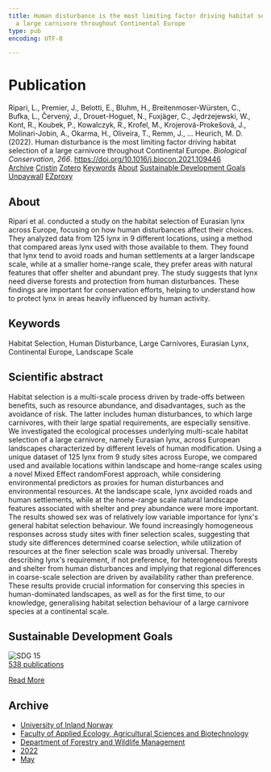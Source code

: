 ```yaml
---
title: Human disturbance is the most limiting factor driving habitat selection of
  a large carnivore throughout Continental Europe
type: pub
encoding: UTF-8

---
```

<h1>Publication</h1>
<article id="csl-bib-container-M63NYQ5F" class="csl-bib-container">
  <div class="csl-bib-body"> <div class="csl-entry">Ripari, L., Premier, J., Belotti, E., Bluhm, H., Breitenmoser-Würsten, C., Bufka, L., Červený, J., Drouet-Hoguet, N., Fuxjäger, C., Jędrzejewski, W., Kont, R., Koubek, P., Kowalczyk, R., Krofel, M., Krojerová-Prokešová, J., Molinari-Jobin, A., Okarma, H., Oliveira, T., Remm, J., … Heurich, M. D. (2022). Human disturbance is the most limiting factor driving habitat selection of a large carnivore throughout Continental Europe. <i>Biological Conservation</i>, <i>266</i>. <a href="https://doi.org/10.1016/j.biocon.2021.109446">https://doi.org/10.1016/j.biocon.2021.109446</a></div> </div>
  <div class="csl-bib-buttons">
    <a href="#taxonomy-article-M63NYQ5F" alt="archive" class="csl-bib-button">Archive</a>
    <a href="https://app.cristin.no/results/show.jsf?id=2022923" alt="Cristin" class="csl-bib-button">Cristin</a>
    <a href="http://zotero.org/groups/5881554/items/M63NYQ5F" alt="Zotero" class="csl-bib-button">Zotero</a>
    <a href="#keywords-article-M63NYQ5F" alt="keywords" class="csl-bib-button">Keywords</a>
    <a href="#about-article-M63NYQ5F" alt="about_pub" class="csl-bib-button">About</a>
    <a href="#sdg-article-M63NYQ5F" alt="sdg" class="csl-bib-button">Sustainable Development Goals</a>
    <a href="https://brage.inn.no/inn-xmlui/bitstream/11250/3014381/1/Ripari%2band%2bPremier%2bet%2bal%2b2022.pdf" alt="Unpaywall" class="csl-bib-button">Unpaywall</a>
    <a href="https://brage.inn.no/inn-xmlui/bitstream/11250/3014381/1/Ripari%2band%2bPremier%2bet%2bal%2b2022.pdf" alt="EZproxy" class="csl-bib-button">EZproxy</a>
  </div>
  <div id="csl-bib-meta-container-M63NYQ5F"></div>
</article>
<div id="csl-bib-meta-M63NYQ5F" class="csl-bib-meta">
  <article id="about-article-M63NYQ5F" class="about_pub-article">
    <h1>About</h1>
    Ripari et al. conducted a study on the habitat selection of Eurasian lynx across Europe, focusing on how human disturbances affect their choices. They analyzed data from 125 lynx in 9 different locations, using a method that compared areas lynx used with those available to them. They found that lynx tend to avoid roads and human settlements at a larger landscape scale, while at a smaller home-range scale, they prefer areas with natural features that offer shelter and abundant prey. The study suggests that lynx need diverse forests and protection from human disturbances. These findings are important for conservation efforts, helping to understand how to protect lynx in areas heavily influenced by human activity.
  </article>
  <article id="keywords-article-M63NYQ5F" class="keywords-article">
    <h1>Keywords</h1>
    Habitat Selection, Human Disturbance, Large Carnivores, Eurasian Lynx, Continental Europe, Landscape Scale
  </article>
  <article id="abstract-article-M63NYQ5F" class="abstract-article">
    <h1>Scientific abstract</h1>
    Habitat selection is a multi-scale process driven by trade-offs between benefits, such as resource abundance, and disadvantages, such as the avoidance of risk. The latter includes human disturbances, to which large carnivores, with their large spatial requirements, are especially sensitive. We investigated the ecological processes underlying multi-scale habitat selection of a large carnivore, namely Eurasian lynx, across European landscapes characterized by different levels of human modification. Using a unique dataset of 125 lynx from 9 study sites across Europe, we compared used and available locations within landscape and home-range scales using a novel Mixed Effect randomForest approach, while considering environmental predictors as proxies for human disturbances and environmental resources. At the landscape scale, lynx avoided roads and human settlements, while at the home-range scale natural landscape features associated with shelter and prey abundance were more important. The results showed sex was of relatively low variable importance for lynx's general habitat selection behaviour. We found increasingly homogeneous responses across study sites with finer selection scales, suggesting that study site differences determined coarse selection, while utilization of resources at the finer selection scale was broadly universal. Thereby describing lynx's requirement, if not preference, for heterogeneous forests and shelter from human disturbances and implying that regional differences in coarse-scale selection are driven by availability rather than preference. These results provide crucial information for conserving this species in human-dominated landscapes, as well as for the first time, to our knowledge, generalising habitat selection behaviour of a large carnivore species at a continental scale.
  </article>
  <article id="sdg-article-M63NYQ5F" class="sdg-article">
    <h1>Sustainable Development Goals</h1>
    <div class="sdg-container"><div id="sdg15" class="sdg">
        <img src="{{< params subfolder >}}images/sdg/sdg15_en.png" class="image" alt="SDG 15">
        <div class="sdg-overlay">
          <a href="{{< params subfolder >}}en/archive/?sdg=15#archive" class="sdg-publication-count"><span>538</span> publications</a>
          <p><a href="https://sdgs.un.org/goals/goal15" class="sdg-read-more">Read More</a></p>
        </div>
      </div></div>
  </article>
  <article id="taxonomy-article-M63NYQ5F" class="taxonomy-article">
    <h1>Archive</h1>
    <ul>
      <li><a href="{{< params subfolder >}}en/archive/?key=3DCRN523">University of Inland Norway</a></li>
      <li><a href="{{< params subfolder >}}en/archive/?key=T77LXH6D">Faculty of Applied Ecology, Agricultural Sciences and Biotechnology</a></li>
      <li><a href="{{< params subfolder >}}en/archive/?key=7TRARPE3">Department of Forestry and Wildlife Management</a></li>
      <li><a href="{{< params subfolder >}}en/archive/?key=H9K9UC39">2022</a></li>
      <li><a href="{{< params subfolder >}}en/archive/?key=YAL942HZ">May</a></li>
    </ul>
  </article>
</div>
